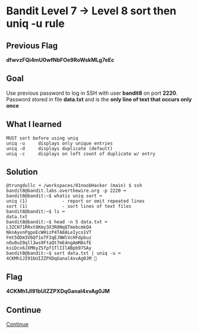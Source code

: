 # Bandit Level 7 → Level 8 sort then uniq -u rule

## Previous Flag
<b>dfwvzFQi4mU0wfNbFOe9RoWskMLg7eEc</b>

## Goal
Use previous password to log in SSH with user <b>bandit8</b> on port <b>2220</b>.  Password stored in file <b>data.txt</b> and is the <b>only line of text that occurs only once</b>

## What I learned
```
MUST sort before using uniq
uniq -u     displays only unique entries
uniq -d     displays duplicate (default)
uniq -c     displays on left count of duplicate w/ entry
```

## Solution
```
@trungdullc ➜ /workspaces/01noobHacker (main) $ ssh bandit8@bandit.labs.overthewire.org -p 2220 ⌨️
bandit8@bandit:~$ whatis uniq sort ⌨️
uniq (1)             - report or omit repeated lines
sort (1)             - sort lines of text files
bandit8@bandit:~$ ls ⌨️
data.txt
bandit8@bandit:~$ head -n 5 data.txt ⌨️
L3ZCH71RRxt8Kmy3X3R0NqQTmebcmkQ4
NknAyxnPgpoEcWHizP4TA8ALeIyco1VT
Fmt5ODm3V6Qf1oTF3qEJNWlVcHFdpbuz
nOu0uI9qll3ws9FtaQt7mE4ngAmMAsfE
ksiDcx6JXM6yZSfpf1TlIIlABpb97SAy
bandit8@bandit:~$ sort data.txt | uniq -u ⌨️
4CKMh1JI91bUIZZPXDqGanal4xvAg0JM 🔐
```

## Flag
<b>4CKMh1JI91bUIZZPXDqGanal4xvAg0JM</b>

## Continue
[Continue](/overthewire/Bandit0809.md)